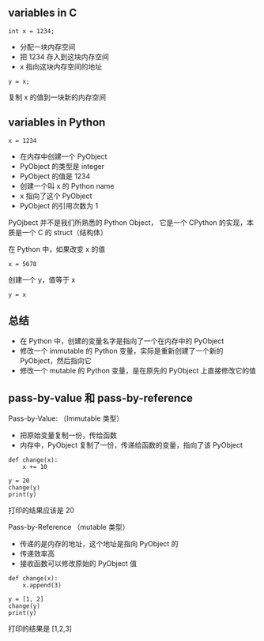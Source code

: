 ## variables in C

```
int x = 1234;
```

- 分配一块内存空间
- 把 1234 存入到这块内存空间
- x 指向这块内存空间的地址

```
y = x;
```

复制 x 的值到一块新的内存空间

## variables in Python

```
x = 1234
```

- 在内存中创建一个 PyObject
- PyObject 的类型是 integer
- PyObject 的值是 1234
- 创建一个叫 x 的 Python name
- x 指向了这个 PyObject
- PyObject 的引用次数为 1

PyOjbect 并不是我们所熟悉的 Python Object， 它是一个 CPython 的实现，本质是一个 C 的 struct（结构体）

在 Python 中，如果改变 x 的值

```
x = 5678
```

创建一个 y，值等于 x

```
y = x
```

## 总结

- 在 Python 中，创建的变量名字是指向了一个在内存中的 PyObject
- 修改一个 immutable 的 Python 变量，实际是重新创建了一个新的 PyObject，然后指向它
- 修改一个 mutable 的 Python 变量，是在原先的 PyObject 上直接修改它的值

## pass-by-value 和 pass-by-reference

Pass-by-Value: （Immutable 类型）

- 把原始变量复制一份，传给函数
- 内存中，PyObject 复制了一份，传递给函数的变量，指向了该 PyObject

```
def change(x):
    x += 10

y = 20
change(y)
print(y)
```

打印的结果应该是 20

Pass-by-Reference （mutable 类型）

- 传递的是内存的地址，这个地址是指向 PyObject 的
- 传递效率高
- 接收函数可以修改原始的 PyObject 值

```
def change(x):
    x.append(3)

y = [1, 2]
change(y)
print(y)
```

打印的结果是 [1,2,3]
